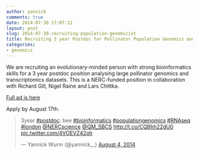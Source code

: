 ```yaml
---
author: yannick
comments: true
date: 2014-07-30 17:07:12
layout: post
slug: 2014-07-30-recruiting-population-genomicist
title: Recruiting 3 year Postdoc for Pollinator Population Genomics and Transcriptomics
categories:
- genomics
---
```

We are recruiting an evolutionary-minded person with strong bioinformatics skills for a 3 year postdoc position analysing large pollinator genomics and transcriptomics datasets. This is a NERC-funded position in collaboration with Richard Gill, Nigel Raine and Lars Chittka. 

[Full ad is here](http://jobs.qmul.ac.uk/4997)

Apply by August 17th. 


<blockquote class="twitter-tweet" lang="en">
<p>3year <a href="https://twitter.com/hashtag/postdoc?src=hash">#postdoc</a>: bee <a href="https://twitter.com/hashtag/bioinformatics?src=hash">#bioinformatics</a> <a href="https://twitter.com/hashtag/populationgenomics?src=hash">#populationgenomics</a> <a href="https://twitter.com/hashtag/RNAseq?src=hash">#RNAseq</a> <a href="https://twitter.com/hashtag/london?src=hash">#london</a> <a href="https://twitter.com/NERCscience">@NERCscience</a> <a href="https://twitter.com/QM_SBCS">@QM_SBCS</a> <a href="http://t.co/CQBhh22dU0">http://t.co/CQBhh22dU0</a> <a href="http://t.co/4VOEVZ42oh">pic.twitter.com/4VOEVZ42oh</a></p>&mdash; Yannick Wurm (@yannick__) <a href="https://twitter.com/yannick__/statuses/496193281705791489">August 4, 2014</a></blockquote>
<script async src="//platform.twitter.com/widgets.js" charset="utf-8"></script>




